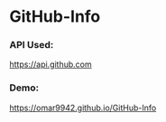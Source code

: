 # GitHub-Info

### API Used:

https://api.github.com

### Demo:

https://omar9942.github.io/GitHub-Info
